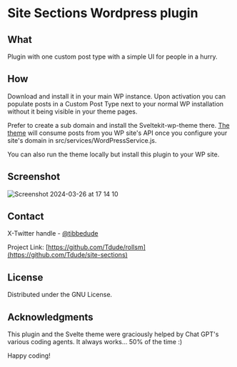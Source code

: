 # Site Sections Wordpress plugin
## What
Plugin with one custom post type with a simple UI for people in a hurry.

## How
Download and install it in your main WP instance. Upon activation you can populate posts in a Custom Post Type next to your normal WP installation without it being visible in your theme pages.

Prefer to create a sub domain and install the Sveltekit-wp-theme there. [The theme]([https://kanot.com](https://github.com/Tdude/sveltekit-wp-theme)https://github.com/Tdude/sveltekit-wp-theme) will consume posts from you WP site's API once you configure your site's domain in src/services/WordPressService.js.

You can also run the theme locally but install this plugin to your WP site.

## Screenshot
![Screenshot 2024-03-26 at 17 14 10](https://github.com/Tdude/site-sections/assets/969830/359718f6-a652-4d53-bc1a-f3b2f0246f26)


## Contact

X-Twitter handle - [@tibbedude](https://twitter.com/Tibbedude)

Project Link: [https://github.com/Tdude/rollsm](https://github.com/Tdude/site-sections)


## License

Distributed under the GNU License.


## Acknowledgments
This plugin and the Svelte theme were graciously helped by Chat GPT's various coding agents. It always works... 50% of the time :)

Happy coding!
